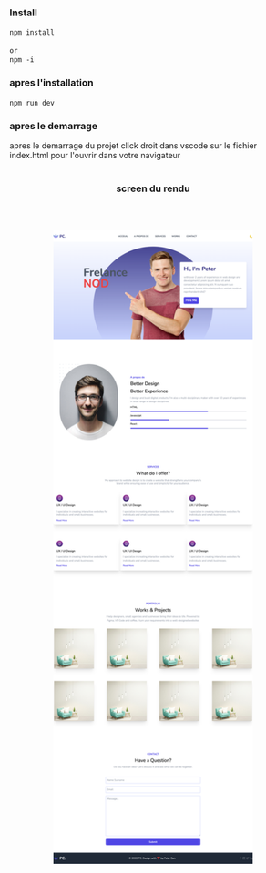 ### Install 
```
npm install

or 
npm -i
```
### apres l'installation 
```
npm run dev 
```
### apres le demarrage 
apres le demarrage du projet click droit dans vscode sur
le fichier index.html pour l'ouvrir dans votre navigateur 
<br>
</br>


### <p align="center">screen du rendu</p> 
<br>
</br>
<p align="center">
<img src="https://github.com/peter-centini/Tailwind-css/blob/main/screen.png" width="350" title="project img">
</p>

